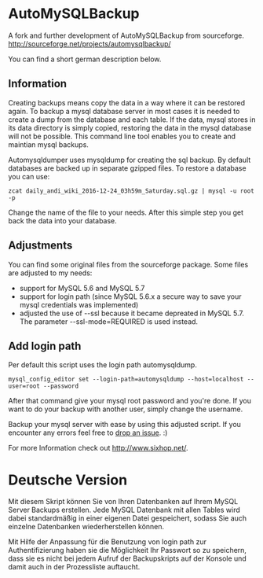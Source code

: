AutoMySQLBackup
===============
 A fork and further development of AutoMySQLBackup from sourceforge. http://sourceforge.net/projects/automysqlbackup/ 
 
You can find a short german description below.

Information
-----------

Creating backups means copy the data in a way where it can be restored again. To backup a mysql database server in most cases it is needed to create a dump from the database and each table. If the data, mysql stores in its data directory is simply copied, restoring the data in the mysql database will not be possible. This command line tool enables you to create and maintian mysql backups.

Automysqldumper uses mysqldump for creating the sql backup. By default databases are backed up in separate gzipped files. To restore a database you can use:

```
zcat daily_andi_wiki_2016-12-24_03h59m_Saturday.sql.gz | mysql -u root -p
```

Change the name of the file to your needs. After this simple step you get back the data into your database.

Adjustments
-----------

You can find some original files from the sourceforge package. Some files are adjusted to my needs:
- support for MySQL 5.6 and MySQL 5.7
- support for login path (since MySQL 5.6.x a secure way to save your mysql credentials was implemented)
- adjusted the use of --ssl because it became depreated in MySQL 5.7. The parameter --ssl-mode=REQUIRED is used instead.

Add login path
--------------
Per default this script uses the login path automysqldump.

```
mysql_config_editor set --login-path=automysqldump --host=localhost --user=root --password
```

After that command give your mysql root password and you're done. If you want to do your backup with another user, simply change the username.


Backup your mysql server with ease by using this adjusted script. If you encounter any errors feel free to [drop an issue](https://github.com/sixhop/AutoMySQLBackup/issues/new). :)

For more Information check out http://www.sixhop.net/.

Deutsche Version
================

Mit diesem Skript können Sie von Ihren Datenbanken auf Ihrem MySQL Server Backups erstellen. Jede MySQL Datenbank mit allen Tables wird dabei standardmäßig in einer eigenen Datei gespeichert, sodass Sie auch einzelne Datenbanken wiederherstellen können.

Mit Hilfe der Anpassung für die Benutzung von login path zur Authentifizierung haben sie die Möglichkeit Ihr Passwort so zu speichern, dass sie es nicht bei jedem Aufruf der Backupskripts auf der Konsole und damit auch in der Prozessliste auftaucht.
